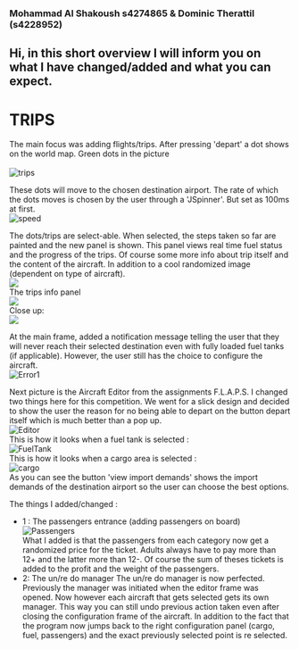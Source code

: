 ### Mohammad Al Shakoush s4274865 & Dominic Therattil (s4228952)

## Hi, in this short overview I will inform you on what I have changed/added and what you can expect.

# TRIPS
The main focus was adding flights/trips. After pressing 'depart' a dot shows on the world map. Green dots in the picture <br>
<br> ![trips](images/readme/Trips.PNG) <br>

These dots will move to the chosen destination airport. The rate of which the dots moves is chosen by the user through a 'JSpinner'. But set as 100ms at first.
<br> ![speed](images/readme/newSpeed.PNG) <br>

The dots/trips are select-able. When selected, the steps taken so far are painted and the new panel is shown. This panel views real time fuel status and the progress of the
trips. Of course some more info about trip itself and the content of the aircraft. In addition to a cool randomized image (dependent on type of aircraft).
<br> ![](images/readme/TripDotChosen.PNG)<br>
The trips info panel
<br> ![](images/readme/TripChosen.PNG)<br>
Close up:
<br> ![](images/readme/TripsInfo.PNG) <br>

At the main frame, added a notification message telling the user that they will never reach their selected destination even with fully loaded fuel tanks (if applicable). However,
the user still has the choice to configure the aircraft.
<br> ![Error1](images/readme/NotReachableError.PNG)<br>

Next picture is the Aircraft Editor from the assignments F.L.A.P.S. I changed two things here for this competition.
We went for a slick design and decided to show the user the reason for no being able to depart on the button depart itself which is much better than a pop up.
<br> ![Editor](images/readme/AircraftEditor.PNG)<br>
This is how it looks when a fuel tank is selected :
<br> ![FuelTank](images/readme/FuelTankChosen.PNG)<br>
This is how it looks when a cargo area is selected :
<br> ![cargo](images/readme/CragoAreaChosen.PNG)<br>
As you can see the button 'view import demands' shows the import demands of the destination airport so the user can choose the best options.

The things I added/changed :

* 1 : The passengers entrance (adding passengers on board)
<br> ![Passengers](images/readme/PassengersChosen.PNG)<br>
What I added is that the passengers from each category now get a randomized price for the ticket. Adults always have to pay more than 12+ and the latter more than 12-.
Of course the sum of theses tickets is added to the profit and the weight of the passengers.
* 2: The un/re do manager
The un/re do manager is now perfected. Previously the manager was initiated when the editor frame was opened. Now however each aircraft that gets selected gets its own manager. This way you can still undo previous action taken even after closing the configuration frame of the aircraft. In addition to the fact that the program now jumps back to the right configuration panel (cargo, fuel, passengers) and the exact previously selected point is re selected.
